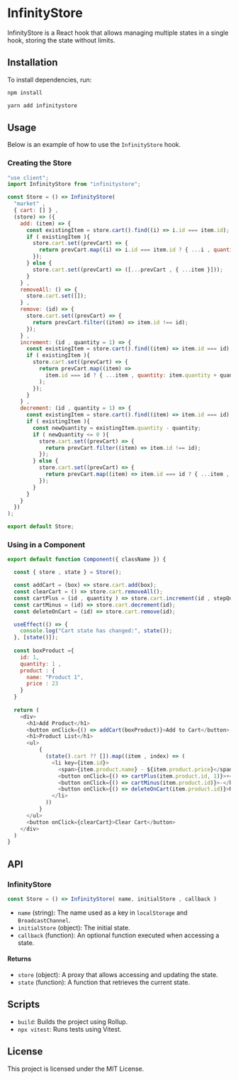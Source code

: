 # InfinityStore

InfinityStore is a React hook that allows managing multiple states in a single hook, storing the state without limits.

## Installation

To install dependencies, run:

```bash
npm install
```
```bash
yarn add infinitystore
```

## Usage

Below is an example of how to use the `InfinityStore` hook.

### Creating the Store

```javascript
"use client";
import InfinityStore from "infinitystore";

const Store = () => InfinityStore(
  "market" ,
  { cart: [] } ,
  (store) => ({
    add: (item) => {
      const existingItem = store.cart().find((i) => i.id === item.id);
      if ( existingItem ){
        store.cart.set((prevCart) => {
          return prevCart.map((i) => i.id === item.id ? { ...i , quantity: i.quantity + item.quantity } : i);
        });
      } else {
        store.cart.set((prevCart) => ([...prevCart , { ...item }]));
      }
    } ,
    removeAll: () => {
      store.cart.set([]);
    } ,
    remove: (id) => {
      store.cart.set((prevCart) => {
        return prevCart.filter((item) => item.id !== id);
      });
    } ,
    increment: (id , quantity = 1) => {
      const existingItem = store.cart().find((item) => item.id === id);
      if ( existingItem ){
        store.cart.set((prevCart) => {
          return prevCart.map((item) =>
            item.id === id ? { ...item , quantity: item.quantity + quantity } : item
          );
        });
      }
    } ,
    decrement: (id , quantity = 1) => {
      const existingItem = store.cart().find((item) => item.id === id);
      if ( existingItem ){
        const newQuantity = existingItem.quantity - quantity;
        if ( newQuantity <= 0 ){
          store.cart.set((prevCart) => {
            return prevCart.filter((item) => item.id !== id);
          });
        } else {
          store.cart.set((prevCart) => {
            return prevCart.map((item) => item.id === id ? { ...item , quantity: newQuantity } : item);
          });
        }
      }
    }
  })
);

export default Store;
```

### Using in a Component

```javascript
export default function Component({ className }) {

  const { store , state } = Store();

  const addCart = (box) => store.cart.add(box);
  const clearCart = () => store.cart.removeAll();
  const cartPlus = (id , quantity ) => store.cart.increment(id , stepQuantity);
  const cartMinus = (id) => store.cart.decrement(id);
  const deleteOnCart = (id) => store.cart.remove(id);

  useEffect(() => {
    console.log("Cart state has changed:", state());
  }, [state()]);
  
  const boxProduct ={
    id: 1,
    quantity: 1 ,
    product : {
      name: "Product 1",
      price : 23
    }
  }
  
  return (
    <div>
      <h1>Add Product</h1>
      <button onClick={() => addCart(boxProduct)}>Add to Cart</button>
      <h1>Product List</h1>
      <ul>
          {
            (state().cart ?? []).map((item , index) => (
              <li key={item.id}>
                <span>{item.product.name} - ${item.product.price}</span>
                <button onClick={() => cartPlus(item.product.id, 1)}>+</button>
                <button onClick={() => cartMinus(item.product.id)}>-</button>
                <button onClick={() => deleteOnCart(item.product.id)}>Remove</button>
              </li>
            ))
          }
      </ul>
      <button onClick={clearCart}>Clear Cart</button>
    </div>
  )
}
```

## API

### InfinityStore

```javascript
const Store = () => InfinityStore( name, initialStore , callback )
```

- `name` (string): The name used as a key in `localStorage` and `BroadcastChannel`.
- `initialStore` (object): The initial state.
- `callback` (function): An optional function executed when accessing a state.

#### Returns

- `store` (object): A proxy that allows accessing and updating the state.
- `state` (function): A function that retrieves the current state.

## Scripts

- `build`: Builds the project using Rollup.
- `npx vitest`: Runs tests using Vitest.

## License

This project is licensed under the MIT License.

